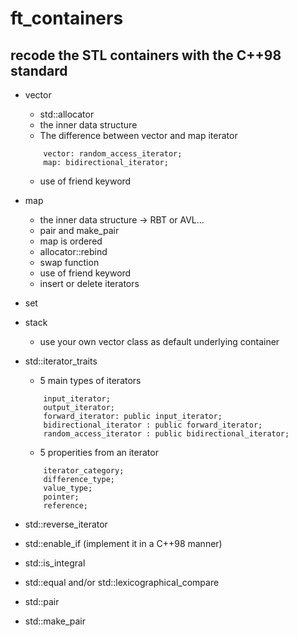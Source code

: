 # ft_containers
## recode the STL containers with the C++98 standard
+ vector
  - std::allocator
  - the inner data structure
  - The difference between vector and map iterator
  ```
      vector: random_access_iterator;
      map: bidirectional_iterator;
  ```
  
  - use of friend keyword
+ map
  - the inner data structure -> RBT or AVL...
  - pair and make_pair
  - map is ordered
  - allocator::rebind
  - swap function
  - use of friend keyword
  - insert or delete iterators
  
+ set

+ stack
  - use your own vector class as default underlying container

+ std::iterator_traits
  - 5 main types of iterators
  ```
      input_iterator;
      output_iterator;
      forward_iterator: public input_iterator;
      bidirectional_iterator : public forward_iterator;
      random_access_iterator : public bidirectional_iterator; 
  ```
  - 5 properities from an iterator
  ```
      iterator_category;
      difference_type;
      value_type;
      pointer;
      reference;
  ```
+ std::reverse_iterator


+ std::enable_if (implement it in a C++98 manner)
+ std::is_integral
+ std::equal and/or std::lexicographical_compare
+ std::pair
+ std::make_pair
